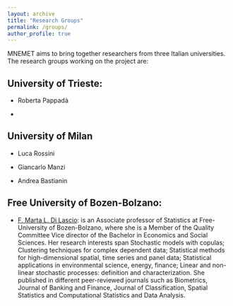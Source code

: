 ```yaml
---
layout: archive
title: "Research Groups"
permalink: /groups/
author_profile: true
---
```


MNEMET aims to bring together researchers from three Italian universities. The research groups working on the project are:

## University of Trieste:

* Roberta Pappadà

* 

## University of Milan

* Luca Rossini

* Giancarlo Manzi

* Andrea Bastianin

  
## Free University of Bozen-Bolzano:

* [F. Marta L. Di Lascio](http://www.fmldilascio.it): is an Associate professor of Statistics at Free-University of Bozen-Bolzano, where she is a Member of the Quality Committee 
Vice director of the Bachelor in Economics and Social Sciences. Her research interests span Stochastic models with copulas; Clustering techniques for complex dependent data; Statistical methods for high-dimensional spatial, time series and panel data;
Statistical applications in environmental science, energy, finance; Linear and non-linear stochastic processes: definition and characterization.
She published in different peer-reviewed journals such as Biometrics, Journal of Banking and Finance, Journal of Classification,  Spatial Statistics and Computational Statistics and Data Analysis.
